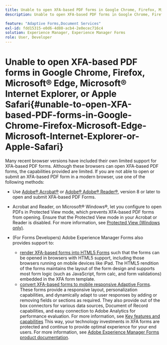 ```yaml
---
title: Unable to open XFA-based PDF forms in Google Chrome, Firefox, Microsoft&reg; Edge, Microsoft&reg; Internet Explorer, or Apple Safari
description: Unable to open XFA-based PDF forms in Google Chrome, Firefox, Microsoft&reg; Edge, Microsoft&reg; Internet Explorer, or Apple Safari

feature: "Adaptive Forms,Document Services"
exl-id: fdd15315-e0d6-4d80-acb4-2e0ecec716c4
solution: Experience Manager, Experience Manager Forms
role: User, Developer
---
```

# Unable to open XFA-based PDF forms in Google Chrome, Firefox, Microsoft&reg; Edge, Microsoft&reg; Internet Explorer, or Apple Safari{#unable-to-open-XFA-based-PDF-forms-in-Google-Chrome-Firefox-Microsoft-Edge-Microsoft-Internet-Explorer-or-Apple-Safari}

Many recent browser versions have included their own limited support for XFA-based PDF forms. Although these browsers can open XFA-based PDF forms, the capabilities provided are limited. If you are not able to open or submit an XFA-based PDF form in a modern browser, use one of the following methods:

* Use [Adobe&reg; Acrobat&reg;](https://www.adobe.com/acrobat.html) or [Adobe&reg; Adobe&reg; Reader&reg;](https://get.adobe.com/reader/), version 8 or later to open and submit XFA-based PDF Forms. 
* Acrobat and Reader, on Microsoft&reg; Windows&reg;, let you configure to open PDFs in Protected View mode, which prevents XFA-based PDF forms from opening. Ensure that the Protected View mode in your Acrobat or Reader is disabled. For more information, see [Protected View (Windows only)](https://helpx.adobe.com/in/reader/using/protected-mode-windows.html).
* (For Forms Developers) Adobe Experience Manager Forms also provides support to:

    * [render XFA-based forms into HTML5 Forms](https://experienceleague.adobe.com/docs/experience-manager-65/forms/html5-forms/introduction.html?#key-capabilities-of-html-forms-br) such that the forms can be opened in browsers with HTML5 support, including those browsers running on mobile devices like iPad. The HTML5 rendition of the forms maintains the layout of the form design and supports most form logic (such as JavaScript, form calc, and form validations) embedded in the XFA form template.
    * [convert XFA-based forms to mobile responsive Adaptive Forms](https://experienceleague.adobe.com/docs/experience-manager-65/forms/adaptive-forms-basic-authoring/creating-adaptive-form.html?#create-an-adaptive-form-based-on-an-xfa-form-template). These forms provide a responsive layout, personalization capabilities, and dynamically adapt to user responses by adding or removing fields or sections as required. They also provide out of the box connectors for various data sources, Document of Record capabilities, and easy connection to Adobe Analytics for performance evaluation. For more information, see [Key features and capabilities](https://experienceleague.adobe.com/docs/experience-manager-cloud-service/content/forms/forms-overview/home.html?lang=en)
This way, your technology investments in XFA forms are protected and continue to provide optimal experience for your end users. For more information, see [Adobe Experience Manager Forms product documentation](https://experienceleague.adobe.com/docs/experience-manager-cloud-service/content/forms/forms-overview/home.html).
